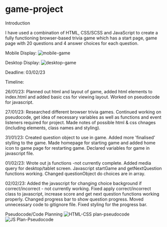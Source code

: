 # game-project

Introduction

I have used a combination of HTML, CSS/SCSS and JavaScript to create a fully functioning browser-based trivia game which has a start page, game page with 20 questions and 4 answer choices for each question. 

Mobile Display:
![mobile-game](https://user-images.githubusercontent.com/81630548/216459073-e4f1c775-c876-478c-a3d7-38f44327fbde.PNG)

Desktop Display:
![desktop-game](https://user-images.githubusercontent.com/81630548/216458762-0d444a3c-2d59-44a9-a50c-c31840f4f52d.PNG)


Deadline: 03/02/23

Timeline:

26/01/23: Planned out html and layout of game, added html elements to index.html and added basic css for viewing layout. Worked on pseudocode for javascript.

27/01/23: Researched different browser trivia games. Continued working on pseudocode, get idea of necessary variables as well as functions and event listeners required for project. Made notes of possible html & css chnages (including elements, class names and styling). 

31/01/23: Created question object to use in game. Added more 'finalised' stylling to the game. Made homepage for starting game and added home icon to game page for restarting game. Declared variables for game in javascript file.

01/02/23: Wrote out js functions -not currently complete. Added media query for desktop/tablet screen. Javascript startGame and getNextQuestion functions working. Changed questionObject do choices are in array.

02/02/23: Added the javascript for changing choice background if correct/incorrect - not currently working. Fixed apply correct/incorrect class to javascript, increase score and get next question functions working properly. Changed progress bar to show question progress. Moved unnecessary code to gitignore file. Fixed styling for the progress bar.



Pseudocode/Code Planning
![HTML-CSS plan-pseudocode](https://user-images.githubusercontent.com/81630548/214893048-81f0c464-e514-4086-9bb2-fab6ce5fcbf2.jpg)
![JS Plan-Pseudocode](https://user-images.githubusercontent.com/81630548/215122718-557e532f-db28-4940-a4a4-273fb5259f68.jpg)

